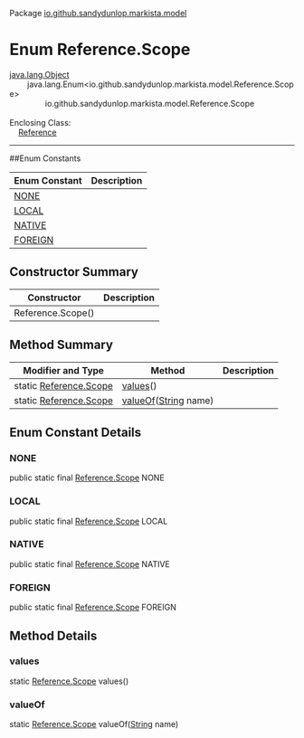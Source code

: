 Package [io.github.sandydunlop.markista.model](index.md)

# Enum Reference.Scope
[java.lang.Object](https://docs.oracle.com/en/java/javase/24/docs/api/java.base/java/lang/Object.html)<br/>
&nbsp;&nbsp;&nbsp;&nbsp;&nbsp;&nbsp;&nbsp;&nbsp;java.lang.Enum&lt;io.github.sandydunlop.markista.model.Reference.Scope&gt;<br/>
&nbsp;&nbsp;&nbsp;&nbsp;&nbsp;&nbsp;&nbsp;&nbsp;&nbsp;&nbsp;&nbsp;&nbsp;&nbsp;&nbsp;&nbsp;&nbsp;io.github.sandydunlop.markista.model.Reference.Scope<br/>
<br/>
Enclosing Class:<br/>
&nbsp;&nbsp;&nbsp;&nbsp;[Reference](Reference.md)


----


##Enum Constants

| Enum Constant       | Description |
|---------------------|-------------|
| [NONE](#none)       |             |
| [LOCAL](#local)     |             |
| [NATIVE](#native)   |             |
| [FOREIGN](#foreign) |             |

## Constructor Summary

| Constructor       | Description |
|-------------------|-------------|
| Reference.Scope() |             |

## Method Summary

| Modifier and Type                            | Method                                                                                                                 | Description |
|----------------------------------------------|------------------------------------------------------------------------------------------------------------------------|-------------|
| static [Reference.Scope](Reference.Scope.md) | [values](#values)()                                                                                                    |             |
| static [Reference.Scope](Reference.Scope.md) | [valueOf](#valueof)([String](https://docs.oracle.com/en/java/javase/24/docs/api/java.base/java/lang/String.html) name) |             |

## Enum Constant Details

### NONE

public static final [Reference.Scope](Reference.Scope.md) NONE



### LOCAL

public static final [Reference.Scope](Reference.Scope.md) LOCAL



### NATIVE

public static final [Reference.Scope](Reference.Scope.md) NATIVE



### FOREIGN

public static final [Reference.Scope](Reference.Scope.md) FOREIGN




## Method Details

### values

static [Reference.Scope](Reference.Scope.md) values()



### valueOf

static [Reference.Scope](Reference.Scope.md) valueOf([String](https://docs.oracle.com/en/java/javase/24/docs/api/java.base/java/lang/String.html) name)



